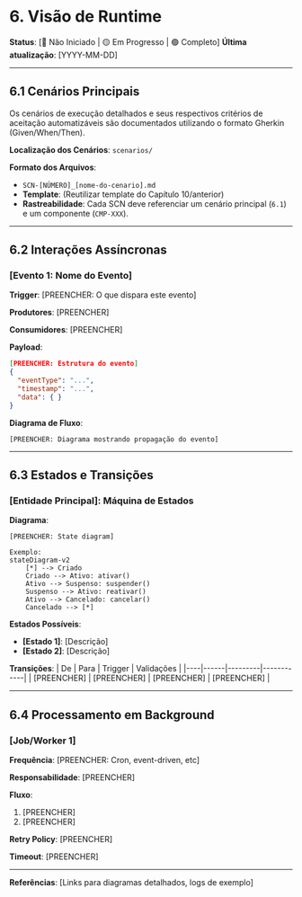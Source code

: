# 6. Visão de Runtime

**Status**: [🔴 Não Iniciado | 🟡 Em Progresso | 🟢 Completo]
**Última atualização**: [YYYY-MM-DD]

---

## 6.1 Cenários Principais

Os cenários de execução detalhados e seus respectivos critérios de aceitação automatizáveis são documentados utilizando o formato Gherkin (Given/When/Then).

**Localização dos Cenários**: `scenarios/`

**Formato dos Arquivos**:
- `SCN-[NÚMERO]_[nome-do-cenario].md`
- **Template**: (Reutilizar template do Capítulo 10/anterior)
- **Rastreabilidade**: Cada SCN deve referenciar um cenário principal (`6.1`) e um componente (`CMP-XXX`).

---

## 6.2 Interações Assíncronas

### [Evento 1: Nome do Evento]

**Trigger**: [PREENCHER: O que dispara este evento]

**Produtores**: [PREENCHER]

**Consumidores**: [PREENCHER]

**Payload**:
```json
[PREENCHER: Estrutura do evento]
{
  "eventType": "...",
  "timestamp": "...",
  "data": { }
}
```

**Diagrama de Fluxo**:
```
[PREENCHER: Diagrama mostrando propagação do evento]
```

---

## 6.3 Estados e Transições

### [Entidade Principal]: Máquina de Estados

**Diagrama**:
```mermaid
[PREENCHER: State diagram]

Exemplo:
stateDiagram-v2
    [*] --> Criado
    Criado --> Ativo: ativar()
    Ativo --> Suspenso: suspender()
    Suspenso --> Ativo: reativar()
    Ativo --> Cancelado: cancelar()
    Cancelado --> [*]
```

**Estados Possíveis**:
- **[Estado 1]**: [Descrição]
- **[Estado 2]**: [Descrição]

**Transições**:
| De | Para | Trigger | Validações |
|----|------|---------|------------|
| [PREENCHER] | [PREENCHER] | [PREENCHER] | [PREENCHER] |

---

## 6.4 Processamento em Background

### [Job/Worker 1]

**Frequência**: [PREENCHER: Cron, event-driven, etc]

**Responsabilidade**: [PREENCHER]

**Fluxo**:
1. [PREENCHER]
2. [PREENCHER]

**Retry Policy**: [PREENCHER]

**Timeout**: [PREENCHER]

---

**Referências**: [Links para diagramas detalhados, logs de exemplo]

